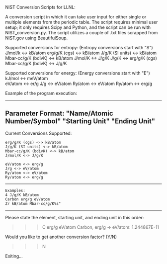 NIST Conversion Scripts for LLNL:

A conversion script in which it can take user input for either single or multiple elements from the periodic table. The script requires minimal user setup; it only requires Scipy and Python, and the script can be run with NIST_conversion.py. The script utilizes a couple of .txt files scrapped from NIST.gov using BeautifulSoup.

Supported conversions for entropy: (Entropy conversions start with "S")
J/mol/k <-> kB/atom
erg/g/K (cgs) <-> kB/atom
J/g/K (SI units) <-> kB/atom
Mbar-cc/g/K (bdivK) <-> kB/atom
J/mol/K <-> J/g/K
J/g/K <-> erg/g/K (cgs)
Mbar-cc/g/K (bdivK) <-> J/g/K


Supported conversions for energy: (Energy conversions start with "E")
kJ/mol <-> meV/atom   
eV/atom <-> er/g
J/g <-> eV/atom
Ry/atom <-> eV/atom
Ry/atom <-> erg/g

Example of the program execution:

------------------------------
Parameter Format:
"Name/Atomic Number/Symbol" "Starting Unit" "Ending Unit"
------------------------------
Current Conversions Supported:

    erg/g/K (cgs) <-> kB/atom
    J/g/K (SI units) <-> kB/atom
    Mbar-cc/g/K (bdivK) <-> kB/atom
    J/mol/K <-> J/g/K

    eV/atom <-> erg/g
    J/g <-> eV/atom
    Ry/atom <-> eV/atom
    Ry/atom <-> erg/g
------------------------------
    Examples:
    4 J/g/K kB/atom
    Carbon erg/g eV/atom
    Zr kB/atom Mbar-cc/g/K%s"
------------------------------

Please state the element, starting unit, and ending unit in this order:
>>> C erg/g eV/atom
Carbon, erg/g -> eV/atom: 1.244867E-11

Would you like to get another conversion factor? (Y/N) 
>>> N

Exiting...
